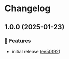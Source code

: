 # Changelog

## 1.0.0 (2025-01-23)

### 🌟 Features

- initial release ([ee50f92](https://github.com/Norgate-AV/NAVDatabase.Amx.SmartDisplay/commit/ee50f924c1ed74b4495a783c0223a661a33f841d))
